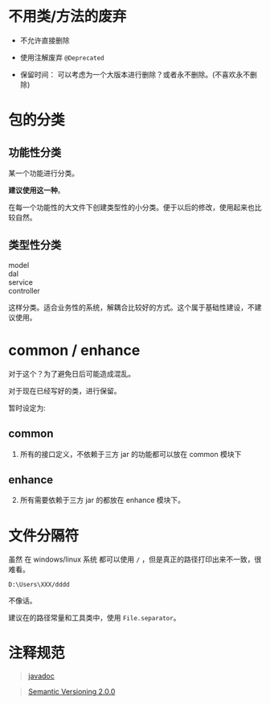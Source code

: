 # 不用类/方法的废弃

- 不允许直接删除

- 使用注解废弃 `@Deprecated`

- 保留时间： 可以考虑为一个大版本进行删除？或者永不删除。(不喜欢永不删除)

# 包的分类

## 功能性分类

某一个功能进行分类。

**建议使用这一种**。

在每一个功能性的大文件下创建类型性的小分类。便于以后的修改，使用起来也比较自然。

## 类型性分类

model   
dal     
service     
controller

这样分类。适合业务性的系统，解耦合比较好的方式。这个属于基础性建设，不建议使用。

# common / enhance

对于这个？为了避免日后可能造成混乱。

对于现在已经写好的类，进行保留。

暂时设定为:

## common
 
1. 所有的接口定义，不依赖于三方 jar 的功能都可以放在 common 模块下

## enhance

2. 所有需要依赖于三方 jar 的都放在 enhance 模块下。

# 文件分隔符

虽然 在 windows/linux 系统 都可以使用 `/` ，但是真正的路径打印出来不一致，很难看。

```
D:\Users\XXX/dddd
```

不像话。

建议在的路径常量和工具类中，使用 `File.separator`。

# 注释规范

> [javadoc](https://hacpai.com/article/1402537988442#toc_h3_7)

> [Semantic Versioning 2.0.0](https://semver.org/)




